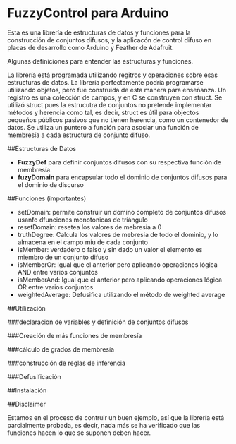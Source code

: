 # FuzzyControl para Arduino

Esta es una librería de estructuras de datos y funciones para la construcción de conjuntos difusos, y la aplicacón de control difuso en placas de desarrollo como Arduino y Feather de Adafruit.

Algunas definiciones para entender las estructuras y funciones.

La librería está programada utilizando regitros y operaciones sobre esas estructuras de datos.  La librería perfectamente podría programarse utilizando objetos, pero fue construida de esta manera para enseñanza. Un registro es una colección de campos, y en C se construyen con struct. Se utilizó struct pues la estrucutra de conjuntos no pretende implementar métodos y herencia como tal, es decir, struct es útil para objectos pequeños públicos pasivos que no tienen herencia, como un contenedor de datos.  Se utiliza un puntero a función para asociar una función de membresía a cada estructura de conjunto difuso.

##Estructuras de Datos


- **FuzzyDef** para definir conjuntos difusos con su respectiva función de membresía.
- **fuzyDomain**  para encapsular todo el dominio de conjuntos difusos para el dominio de discurso

##Funciones (importantes)

- setDomain:  permite construir un domino completo de conjuntos difusos usanfo dfunciones monotonicas de triángulo
- resetDomain: resetea los valores de mebresía a 0
- truthDegree: Calcula los valores de mebresia de todo el dominio, y lo almacena en el campo miu de cada conjunto
- isMember: verdadero o falso y sin dado un valor el elemento es miembro de un conjunto difuso
- isMemberOr:  Igual que el anterior pero aplicando operaciones lógica AND entre varios conjuntos
- isMemberAnd:  Igual que el anterior pero aplicando operaciones lógica OR entre varios conjuntos
- weightedAverage:  Defusifica utilizando el método de weighted average

##Utilización

###declaracion de variables y definición de conjuntos difusos

###Creación de más funciones de membresía

###cálculo de grados de membresía

###construcción de reglas de inferencia

###Defusificación

##Instalación

##Disclaimer

Estamos en el proceso de contruir un buen ejemplo, así que la librería está parcialmente probada, es decir, nada más se ha verificado que las funciones hacen lo que se suponen deben hacer.
